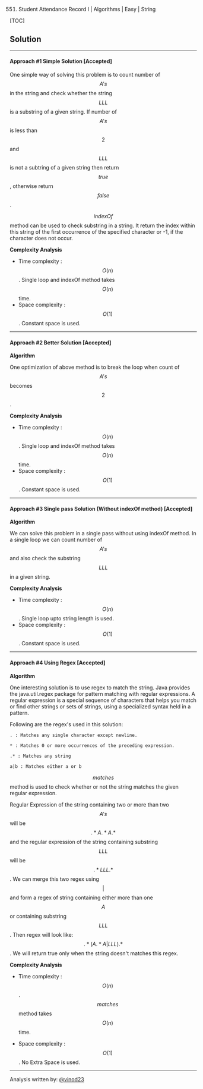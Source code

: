 551. Student Attendance Record I | Algorithms | Easy | String

[TOC]

## Solution

---
#### Approach #1 Simple Solution [Accepted]

One simple way of solving this problem is to count number of $$A's$$ in the string and check whether the string $$LLL$$ is a substring of a given string. If number of $$A's$$ is less than $$2$$ and $$LLL$$ is not a subtring of a given string then return $$true$$, otherwise return $$false$$.

$$indexOf$$ method can be used to check substring in a string. It return the index within this string of the first occurrence of the specified character or -1, if the character does not occur.




**Complexity Analysis**

* Time complexity : $$O(n)$$. Single loop and indexOf method takes $$O(n)$$ time.
* Space complexity : $$O(1)$$. Constant space is used.

---
#### Approach #2 Better Solution [Accepted]

**Algorithm**

One optimization of above method is to break the loop when count of $$A's$$ becomes $$2$$.



**Complexity Analysis**


* Time complexity : $$O(n)$$. Single loop and indexOf method takes $$O(n)$$ time.
* Space complexity : $$O(1)$$. Constant space is used.

---
#### Approach #3 Single pass Solution (Without indexOf method) [Accepted]

**Algorithm**

We can solve this problem in a single pass without using indexOf method. In a single loop we can count number of $$A's$$ and also check the substring $$LLL$$ in a given string.


**Complexity Analysis**


* Time complexity : $$O(n)$$. Single loop upto string length is used.
* Space complexity : $$O(1)$$. Constant space is used.

---
#### Approach #4 Using Regex [Accepted]

**Algorithm**

One interesting solution is to use regex to match the string. Java provides the java.util.regex package for pattern matching with regular expressions. A regular expression is a special sequence of characters that helps you match or find other strings or sets of strings, using a specialized syntax held in a pattern.

Following are the regex's used in this solution:
```
. : Matches any single character except newline.

* : Matches 0 or more occurrences of the preceding expression.

.* : Matches any string

a|b : Matches either a or b
```
$$matches$$ method is used to check whether or not the string matches the given regular expression.

Regular Expression of the string containing two or more than two $$A's$$ will be $$.*A.*A.*$$ and the regular expression of the string containing substring $$LLL$$ will be $$.*LLL.*$$. We can merge this two regex using $$|$$ and form a regex of string containing either more than one $$A$$ or containing substring $$LLL$$. Then regex will look like:  $$.*(A.*A|LLL).*$$. We will return true only when the string doesn't matches this regex.




**Complexity Analysis**

* Time complexity : $$O(n)$$. $$matches$$ method takes $$O(n)$$ time.

* Space complexity : $$O(1)$$. No Extra Space is used.

---

Analysis written by: [@vinod23](https://leetcode.com/vinod23)
